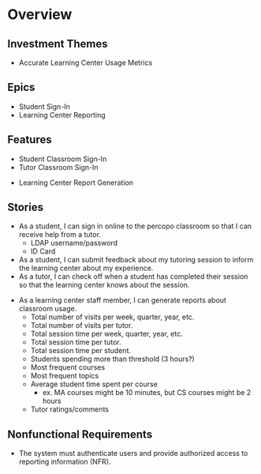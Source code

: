 # Overview

## Investment Themes

- Accurate Learning Center Usage Metrics

## Epics

- Student Sign-In
- Learning Center Reporting

## Features

- Student Classroom Sign-In
- Tutor Classroom Sign-In
<!-- - _Student In-Room Sign-In_ [^1]
- _Tutor In-Room Sign-In_ [^1] -->
- Learning Center Report Generation

## Stories

- As a student, I can sign in online to the percopo classroom so that I can receive help from a tutor.
    - LDAP username/password
    - ID Card
- As a student, I can submit feedback about my tutoring session to inform the learning center about my experience.
- As a tutor, I can check off when a student has completed their session so that the learning center knows about the session.
<!-- - _As a student, I can sign in online when I arrive at a tutor's room so that I can receive help from a tutor._ [^1] -->
- As a learning center staff member, I can generate reports about classroom usage.
    - Total number of visits per week, quarter, year, etc.
    - Total number of visits per tutor.
    - Total session time per week, quarter, year, etc.
    - Total session time per tutor.
    - Total session time per student.
    - Students spending more than threshold (3 hours?)
    - Most frequent courses
    - Most frequent topics
    - Average student time spent per course
        - ex. MA courses might be 10 minutes, but CS courses might be 2 hours
    - Tutor ratings/comments

## Nonfunctional Requirements

- The system must authenticate users and provide authorized access to reporting information (NFR).

[^1]: _Items in italics are nice-to-have's._
